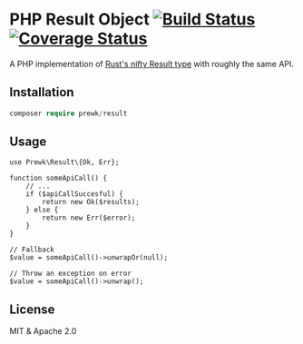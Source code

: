 # PHP Result Object [![Build Status](https://travis-ci.org/prewk/record.svg)](https://travis-ci.org/prewk/record) [![Coverage Status](https://coveralls.io/repos/github/prewk/result/badge.svg?branch=master)](https://coveralls.io/github/prewk/result?branch=master)

A PHP implementation of [Rust's nifty Result type](https://doc.rust-lang.org/std/result/enum.Result.html) with roughly the same API.

## Installation

```php
composer require prewk/result
```

## Usage

```
use Prewk\Result\{Ok, Err};

function someApiCall() {
    // ...
    if ($apiCallSuccesful) {
        return new Ok($results);
    } else {
        return new Err($error);
    }
}

// Fallback
$value = someApiCall()->unwrapOr(null);

// Throw an exception on error
$value = someApiCall()->unwrap();
```

## License

MIT & Apache 2.0